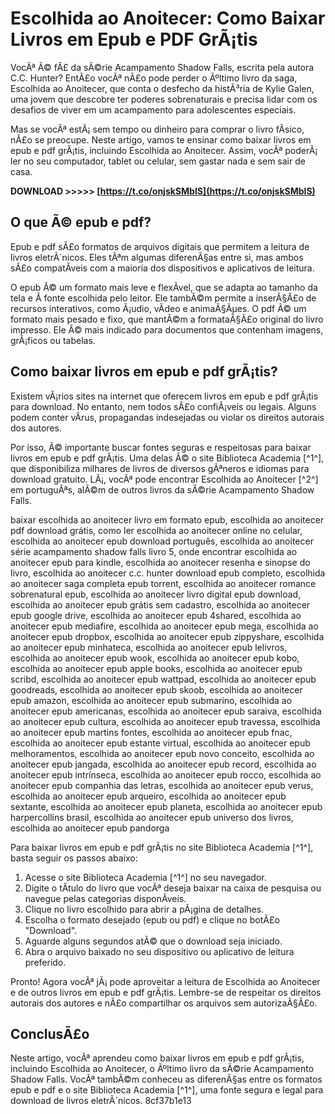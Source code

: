 # Escolhida ao Anoitecer: Como Baixar Livros em Epub e PDF GrÃ¡tis
 
VocÃª Ã© fÃ£ da sÃ©rie Acampamento Shadow Falls, escrita pela autora C.C. Hunter? EntÃ£o vocÃª nÃ£o pode perder o Ãºltimo livro da saga, Escolhida ao Anoitecer, que conta o desfecho da histÃ³ria de Kylie Galen, uma jovem que descobre ter poderes sobrenaturais e precisa lidar com os desafios de viver em um acampamento para adolescentes especiais.
 
Mas se vocÃª estÃ¡ sem tempo ou dinheiro para comprar o livro fÃ­sico, nÃ£o se preocupe. Neste artigo, vamos te ensinar como baixar livros em epub e pdf grÃ¡tis, incluindo Escolhida ao Anoitecer. Assim, vocÃª poderÃ¡ ler no seu computador, tablet ou celular, sem gastar nada e sem sair de casa.
 
**DOWNLOAD >>>>> [https://t.co/onjskSMblS](https://t.co/onjskSMblS)**


 
## O que Ã© epub e pdf?
 
Epub e pdf sÃ£o formatos de arquivos digitais que permitem a leitura de livros eletrÃ´nicos. Eles tÃªm algumas diferenÃ§as entre si, mas ambos sÃ£o compatÃ­veis com a maioria dos dispositivos e aplicativos de leitura.
 
O epub Ã© um formato mais leve e flexÃ­vel, que se adapta ao tamanho da tela e Ã  fonte escolhida pelo leitor. Ele tambÃ©m permite a inserÃ§Ã£o de recursos interativos, como Ã¡udio, vÃ­deo e animaÃ§Ãµes. O pdf Ã© um formato mais pesado e fixo, que mantÃ©m a formataÃ§Ã£o original do livro impresso. Ele Ã© mais indicado para documentos que contenham imagens, grÃ¡ficos ou tabelas.
 
## Como baixar livros em epub e pdf grÃ¡tis?
 
Existem vÃ¡rios sites na internet que oferecem livros em epub e pdf grÃ¡tis para download. No entanto, nem todos sÃ£o confiÃ¡veis ou legais. Alguns podem conter vÃ­rus, propagandas indesejadas ou violar os direitos autorais dos autores.
 
Por isso, Ã© importante buscar fontes seguras e respeitosas para baixar livros em epub e pdf grÃ¡tis. Uma delas Ã© o site Biblioteca Academia [^1^], que disponibiliza milhares de livros de diversos gÃªneros e idiomas para download gratuito. LÃ¡, vocÃª pode encontrar Escolhida ao Anoitecer [^2^] em portuguÃªs, alÃ©m de outros livros da sÃ©rie Acampamento Shadow Falls.
 
baixar escolhida ao anoitecer livro em formato epub,  escolhida ao anoitecer pdf download grátis,  como ler escolhida ao anoitecer online no celular,  escolhida ao anoitecer epub download português,  escolhida ao anoitecer série acampamento shadow falls livro 5,  onde encontrar escolhida ao anoitecer epub para kindle,  escolhida ao anoitecer resenha e sinopse do livro,  escolhida ao anoitecer c.c. hunter download epub completo,  escolhida ao anoitecer saga completa epub torrent,  escolhida ao anoitecer romance sobrenatural epub,  escolhida ao anoitecer livro digital epub download,  escolhida ao anoitecer epub grátis sem cadastro,  escolhida ao anoitecer epub google drive,  escolhida ao anoitecer epub 4shared,  escolhida ao anoitecer epub mediafire,  escolhida ao anoitecer epub mega,  escolhida ao anoitecer epub dropbox,  escolhida ao anoitecer epub zippyshare,  escolhida ao anoitecer epub minhateca,  escolhida ao anoitecer epub lelivros,  escolhida ao anoitecer epub wook,  escolhida ao anoitecer epub kobo,  escolhida ao anoitecer epub apple books,  escolhida ao anoitecer epub scribd,  escolhida ao anoitecer epub wattpad,  escolhida ao anoitecer epub goodreads,  escolhida ao anoitecer epub skoob,  escolhida ao anoitecer epub amazon,  escolhida ao anoitecer epub submarino,  escolhida ao anoitecer epub americanas,  escolhida ao anoitecer epub saraiva,  escolhida ao anoitecer epub cultura,  escolhida ao anoitecer epub travessa,  escolhida ao anoitecer epub martins fontes,  escolhida ao anoitecer epub fnac,  escolhida ao anoitecer epub estante virtual,  escolhida ao anoitecer epub melhoramentos,  escolhida ao anoitecer epub novo conceito,  escolhida ao anoitecer epub jangada,  escolhida ao anoitecer epub record,  escolhida ao anoitecer epub intrínseca,  escolhida ao anoitecer epub rocco,  escolhida ao anoitecer epub companhia das letras,  escolhida ao anoitecer epub verus,  escolhida ao anoitecer epub arqueiro,  escolhida ao anoitecer epub sextante,  escolhida ao anoitecer epub planeta,  escolhida ao anoitecer epub harpercollins brasil,  escolhida ao anoitecer epub universo dos livros,  escolhida ao anoitecer epub pandorga
 
Para baixar livros em epub e pdf grÃ¡tis no site Biblioteca Academia [^1^], basta seguir os passos abaixo:
 
1. Acesse o site Biblioteca Academia [^1^] no seu navegador.
2. Digite o tÃ­tulo do livro que vocÃª deseja baixar na caixa de pesquisa ou navegue pelas categorias disponÃ­veis.
3. Clique no livro escolhido para abrir a pÃ¡gina de detalhes.
4. Escolha o formato desejado (epub ou pdf) e clique no botÃ£o "Download".
5. Aguarde alguns segundos atÃ© que o download seja iniciado.
6. Abra o arquivo baixado no seu dispositivo ou aplicativo de leitura preferido.

Pronto! Agora vocÃª jÃ¡ pode aproveitar a leitura de Escolhida ao Anoitecer e de outros livros em epub e pdf grÃ¡tis. Lembre-se de respeitar os direitos autorais dos autores e nÃ£o compartilhar os arquivos sem autorizaÃ§Ã£o.
 
## ConclusÃ£o
 
Neste artigo, vocÃª aprendeu como baixar livros em epub e pdf grÃ¡tis, incluindo Escolhida ao Anoitecer, o Ãºltimo livro da sÃ©rie Acampamento Shadow Falls. VocÃª tambÃ©m conheceu as diferenÃ§as entre os formatos epub e pdf e o site Biblioteca Academia [^1^], uma fonte segura e legal para download de livros eletrÃ´nicos.
 8cf37b1e13
 
